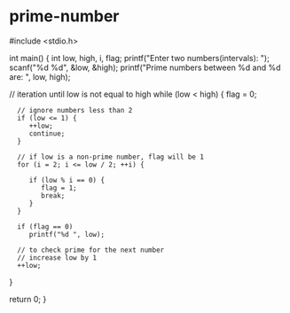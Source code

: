 # prime-number
#include <stdio.h>

int main() {
   int low, high, i, flag;
   printf("Enter two numbers(intervals): ");
   scanf("%d %d", &low, &high);
   printf("Prime numbers between %d and %d are: ", low, high);

   // iteration until low is not equal to high
   while (low < high) {
      flag = 0;

      // ignore numbers less than 2
      if (low <= 1) {
         ++low;
         continue;
      }

      // if low is a non-prime number, flag will be 1
      for (i = 2; i <= low / 2; ++i) {

         if (low % i == 0) {
            flag = 1;
            break;
         }
      }

      if (flag == 0)
         printf("%d ", low);

      // to check prime for the next number
      // increase low by 1
      ++low;
   }

   return 0;
}
